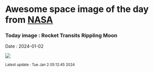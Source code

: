 
# Awesome space image of the day from [NASA](https://api.nasa.gov/)

### Today image : Rocket Transits Rippling Moon
Date : 2024-01-02

![](https://apod.nasa.gov/apod/image/2401/FalconMoon_Madow_960.jpg)

<small>Latest update : Tue Jan  2 05:12:45 2024</small>
        
